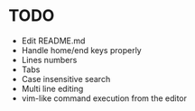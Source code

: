 # TODO

* Edit README.md
* Handle home/end keys properly
* Lines numbers
* Tabs
* Case insensitive search
* Multi line editing
* vim-like command execution from the editor
